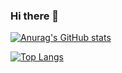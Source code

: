 ### Hi there 👋
[![Anurag's GitHub stats](https://github-readme-stats.vercel.app/api?username=mfadl1)](https://github.com/anuraghazra/github-readme-stats)

[![Top Langs](https://github-readme-stats.vercel.app/api/top-langs/?username=mfadl1&exclude_repo=lfm_frontend,ai&langs_count=8)](https://github.com/anuraghazra/github-readme-stats)

